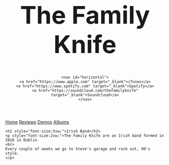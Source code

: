 <!DOCTYPE html>
<html lang="en">
<head>
	<meta charset="utf-8" />
	<title>The Family Knife</title>
	<link rel="Stylesheet" href="tfk.css">
	<script src="http://code.jquery.com/jquery-2.1.4.min.js"></script>
<script>
    $(function(){
        $('a').each(function(){
            if ($(this).prop('href') == window.location.href) {
                $(this).addClass('active'); $(this).parents('li').addClass('active');
            }
        });
    });
</script>
</head>

<body>

<header id="header-background"> 
	<h1 style="font-size:8vw;">The Family Knife</h1>
	
	<nav id="horizontal">
	<a href="https://www.apple.com" target="_blank">iTunes</a>
	<a href="https://www.spotify.com" target="_blank">Spotify</a>
	<a href="https://soundcloud.com/thefamilyknife" target="_blank">Soundcloud</a>
	</nav>
</header>

<main>

<nav class="sidenav">
	<a href="home.md">Home</a>
	<a href="reviews.md">Reviews</a>
	<a href="demos.md">Demos</a>
	<a href="albums.md">Albums</a>
</nav>

	<h2 style="font-size:5vw;">Irish Band</h2>
	<p style="font-size:2vw;">The Family Knife are an Irish band formed in 2016 in Dublin.
	<br>
	Every couple of weeks we go to Steve's garage and rock out, 90's style.	
	</p>
	
</main>

</body>
</html>
